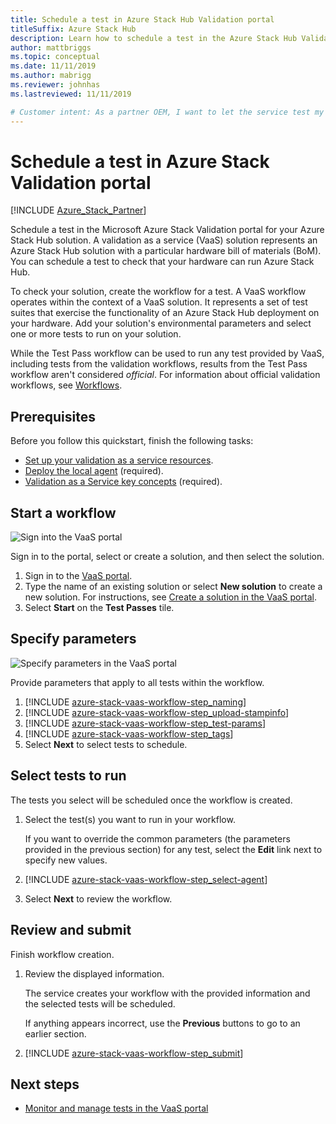 ```yaml
---
title: Schedule a test in Azure Stack Hub Validation portal
titleSuffix: Azure Stack Hub
description: Learn how to schedule a test in the Azure Stack Hub Validation portal.
author: mattbriggs
ms.topic: conceptual
ms.date: 11/11/2019
ms.author: mabrigg
ms.reviewer: johnhas
ms.lastreviewed: 11/11/2019

# Customer intent: As a partner OEM, I want to let the service test my hardware bill of materials to check that it can run Azure Stack Hub.
---
```


# Schedule a test in Azure Stack Validation portal

[!INCLUDE [Azure_Stack_Partner](./includes/azure-stack-partner-appliesto.md)]

Schedule a test in the Microsoft Azure Stack Validation portal for your Azure Stack Hub solution. A validation as a service (VaaS) solution represents an Azure Stack Hub solution with a particular hardware bill of materials (BoM). You can schedule a test to check that your hardware can run Azure Stack Hub.

To check your solution, create the workflow for a test. A VaaS workflow operates within the context of a VaaS solution. It represents a set of test suites that exercise the functionality of an Azure Stack Hub deployment on your hardware. Add your solution's environmental parameters and select one or more tests to run on your solution.

While the Test Pass workflow can be used to run any test provided by VaaS, including tests from the validation workflows, results from the Test Pass workflow aren't considered *official*. For information about official validation workflows, see [Workflows](azure-stack-vaas-key-concepts.md#workflows).

## Prerequisites

Before you follow this quickstart, finish the following tasks:

- [Set up your validation as a service resources](azure-stack-vaas-set-up-resources.md).
- [Deploy the local agent](azure-stack-vaas-local-agent.md) (required).
- [Validation as a Service key concepts](azure-stack-vaas-key-concepts.md) (required).

## Start a workflow

![Sign into the VaaS portal](media/vaas_portalsignin.png)

Sign in to the portal, select or create a solution, and then select the solution.

1. Sign in to the [VaaS portal](https://azurestackvalidation.com).
2. Type the name of an existing solution or select **New solution** to create a new solution. For instructions, see [Create a solution in the VaaS portal](azure-stack-vaas-key-concepts.md#create-a-solution-in-the-azure-stack-hub-validation-portal).
3. Select **Start** on the **Test Passes** tile.

## Specify parameters

![Specify parameters in the VaaS portal](media/vaas_test_pass_parameters.png)

Provide parameters that apply to all tests within the workflow.

1. [!INCLUDE [azure-stack-vaas-workflow-step_naming](includes/azure-stack-vaas-workflow-step_naming.md)]
2. [!INCLUDE [azure-stack-vaas-workflow-step_upload-stampinfo](includes/azure-stack-vaas-workflow-step_upload-stampinfo.md)]
3. [!INCLUDE [azure-stack-vaas-workflow-step_test-params](includes/azure-stack-vaas-workflow-step_test-params.md)]
4. [!INCLUDE [azure-stack-vaas-workflow-step_tags](includes/azure-stack-vaas-workflow-step_tags.md)]
5. Select **Next** to select tests to schedule.

## Select tests to run

The tests you select will be scheduled once the workflow is created.

1. Select the test(s) you want to run in your workflow.

    If you want to override the common parameters (the parameters provided in the previous section) for any test, select the **Edit** link next to specify new values.

1. [!INCLUDE [azure-stack-vaas-workflow-step_select-agent](includes/azure-stack-vaas-workflow-step_select-agent.md)]

1. Select **Next** to review the workflow.

## Review and submit

Finish workflow creation.

1. Review the displayed information.

    The service creates your workflow with the provided information and the selected tests will be scheduled.

    If anything appears incorrect, use the **Previous** buttons to go to an earlier section.

1. [!INCLUDE [azure-stack-vaas-workflow-step_submit](includes/azure-stack-vaas-workflow-step_submit.md)]

## Next steps

- [Monitor and manage tests in the VaaS portal](azure-stack-vaas-monitor-test.md)
